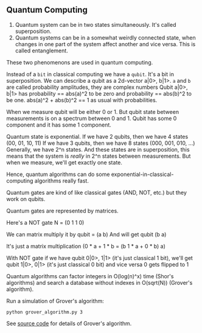## Quantum Computing

1. Quantum system can be in two states simultaneously. It's called superposition.
2. Quantum systems can be in a somewhat weirdly connected state,
   when changes in one part of the system affect another and vice versa.
   This is called entanglement.

These two phenomenons are used in quantum computing.

Instead of a `bit` in classical computing we have a `qubit`. It's a bit in superposition.
We can describe a qubit as a 2d-vector a|0>, b|1>. `a` and `b` are called probability amplitudes, they are complex numbers
Qubit a|0>, b|1> has probability == abs(a)^2 to be zero and probability == abs(b)^2 to be one.
abs(a)^2 + abs(b)^2 == 1 as usual with probabilities.

When we measure qubit will be either 0 or 1. But qubit state between measurements
is on a spectrum between 0 and 1. Qubit has some 0 component and it has some 1 component.

Quantum state is exponential. 
If we have 2 qubits, then we have 4 states (00, 01, 10, 11)
If we have 3 qubits, then we have 8 states (000, 001, 010, ...)
Generally, we have 2^n states. And these states are in superposition, this means
that the system is _really_ in 2^n states between measurements. 
But when we measure, we'll get exactly one state.

Hence, quantum algorithms can do some exponential-in-classical-computing algorithms really fast.

Quantum gates are kind of like classical gates (AND, NOT, etc.) but they work on qubits.

Quantum gates are represented by matrices.

Here's a NOT gate
N = (0 1
     1 0)

We can matrix multiply it by qubit = (a 
                                      b)
And will get qubit (b
                    a)

It's just a matrix multiplication
(0 * a + 1 * b  = (b
 1 * a + 0 * b)    a)

With NOT gate if we have qubit 0|0>, 1|1> (it's just classical 1 bit), we'll get
qubit 1|0>, 0|1> (it's just classical 0 bit) and vice versa 0 gets flipped to 1

Quantum algorithms can factor integers in O(log(n)^x) time (Shor's algorithms)
and search a database without indexes in O(sqrt(N)) (Grover's algorithm).

Run a simulation of Grover's algorithm:
```shell
python grover_algorithm.py 3
```

See [source code](./grover_algorithm.py) for details of Grover's algorithm.